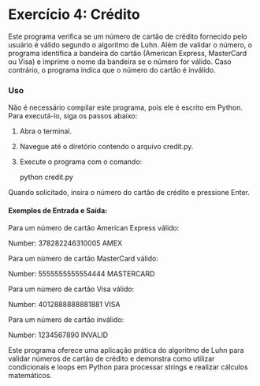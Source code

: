 # Exercício 4: Crédito

Este programa verifica se um número de cartão de crédito fornecido pelo usuário é válido segundo o algoritmo de Luhn. Além de validar o número, o programa identifica a bandeira do cartão (American Express, MasterCard ou Visa) e imprime o nome da bandeira se o número for válido. Caso contrário, o programa indica que o número do cartão é inválido.

### Uso

Não é necessário compilar este programa, pois ele é escrito em Python. Para executá-lo, siga os passos abaixo:

1. Abra o terminal.
2. Navegue até o diretório contendo o arquivo credit.py.
3. Execute o programa com o comando:

    python credit.py

Quando solicitado, insira o número do cartão de crédito e pressione Enter.

#### Exemplos de Entrada e Saída:

Para um número de cartão American Express válido:

Number: 378282246310005
AMEX

Para um número de cartão MasterCard válido:

Number: 5555555555554444
MASTERCARD

Para um número de cartão Visa válido:

Number: 4012888888881881
VISA

Para um número de cartão inválido:

Number: 1234567890
INVALID

Este programa oferece uma aplicação prática do algoritmo de Luhn para validar números de cartão de crédito e demonstra como utilizar condicionais e loops em Python para processar strings e realizar cálculos matemáticos.